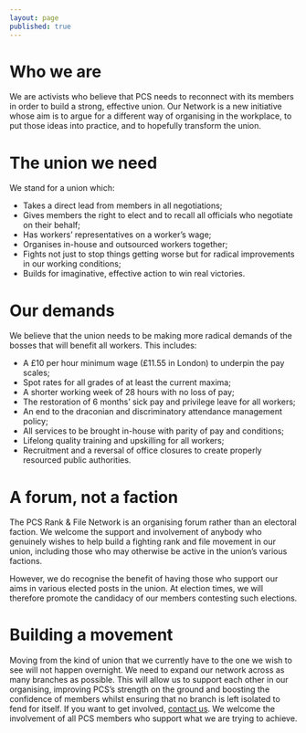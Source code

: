 ```yaml
---
layout: page
published: true
---
```

# Who we are

We are activists who believe that PCS needs to reconnect with its members in order to build a strong, effective union. Our Network is a new initiative whose aim is to argue for a different way of organising in the workplace, to put those ideas into practice, and to hopefully transform the union.

# The union we need

We stand for a union which:
- Takes a direct lead from members in all negotiations;
- Gives members the right to elect and to recall all officials who negotiate on their behalf;
- Has workers’ representatives on a worker’s wage;
- Organises in-house and outsourced workers together;
- Fights not just to stop things getting worse but for radical improvements in our working conditions;
- Builds for imaginative, effective action to win real victories.

# Our demands

We believe that the union needs to be making more radical demands of the bosses that will benefit all workers. This includes:
- A £10 per hour minimum wage (£11.55 in London) to underpin the pay scales;
- Spot rates for all grades of at least the current maxima;
- A shorter working week of 28 hours with no loss of pay;
- The restoration of 6 months’ sick pay and privilege leave for all workers;
- An end to the draconian and discriminatory attendance management policy;
- All services to be brought in-house with parity of pay and conditions;
- Lifelong quality training and upskilling for all workers;
- Recruitment and a reversal of office closures to create properly resourced public authorities.

# A forum, not a faction

The PCS Rank & File Network is an organising forum rather than an electoral faction. We welcome the support and involvement of anybody who genuinely wishes to help build a fighting rank and file movement in our union, including those who may otherwise be active in the union’s various factions.

However, we do recognise the benefit of having those who support our aims in various elected posts in the union. At election times, we will therefore promote the candidacy of our members contesting such elections.

# Building a movement

Moving from the kind of union that we currently have to the one we wish to see will not happen overnight. We need to expand our network across as many branches as possible. This will allow us to support each other in our organising, improving PCS’s strength on the ground and boosting the confidence of members whilst ensuring that no branch is left isolated to fend for itself. If you want to get involved, [contact us](mailto:hello@pcsrankandfile.com). We welcome the involvement of all PCS members who support what we are trying to achieve.
